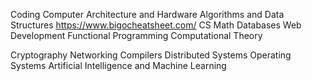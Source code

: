 Coding
Computer Architecture and Hardware
Algorithms and Data Structures
  https://www.bigocheatsheet.com/
CS Math
Databases
Web Development
Functional Programming
Computational Theory

Cryptography
Networking
Compilers
Distributed Systems
Operating Systems
Artificial Intelligence and Machine Learning
